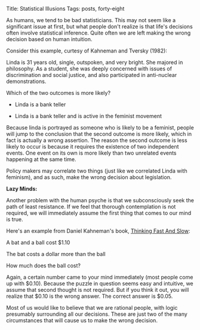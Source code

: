 Title: Statistical Illusions
Tags: posts, forty-eight

As humans, we tend to be bad statisticians. This may not seem like a
significant issue at first, but what people don't realize is that life's
decisions often involve statistical inference. Quite often we are left making
the wrong decision based on human intuition.



Consider this example, curtesy of Kahneman and Tversky (1982):



Linda is 31 years old, single, outspoken, and very bright. She majored in
philosophy. As a student, she was deeply concerned with issues of
discrimination and social justice, and also participated in anti-nuclear
demonstrations.



Which of the two outcomes is more likely?



* Linda is a bank teller

* Linda is a bank teller and is active in the feminist movement



Because linda is portrayed as someone who is likely to be a feminist, people
will jump to the conclusion that the second outcome is more likely, which in
fact is actually a wrong assertion. The reason the second outcome is less
likely to occur is because it requires the existence of two independent
events. One event on its own is more likely than two unrelated events
happening at the same time.



Policy makers may correlate two things (just like we correlated Linda with
feminism), and as such, make the wrong decision about legislation.



**Lazy Minds:**



Another problem with the human psyche is that we subconsciously seek the path
of least resistance. If we feel that thorough contemplation is not required,
we will immediately assume the first thing that comes to our mind is true.



Here's an example from Daniel Kahneman's book, [Thinking Fast And
Slow](http://www.amazon.ca/Thinking-Fast-Slow-Daniel-Kahneman/dp/0374533555):

A bat and a ball cost $1.10

The bat costs a dollar more than the ball

How much does the ball cost?

Again, a certain number came to your mind immediately (most people come up
with $0.10). Because the puzzle in question seems easy and intuitive, we
assume that second thought is not required. But if you think it out, you will
realize that $0.10 is the wrong answer. The correct answer is $0.05.

Most of us would like to believe that we are rational people, with logic
presumably surrounding all our decisions. These are just two of the many
circumstances that will cause us to make the wrong decision.







